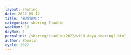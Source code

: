 ```yaml
---
layout: sharing
date: 2022-05-12
title: "新增靈修："
categories: sharing Zhuolin
weekNum: 19
dayNum: 4
permalink: /sharing/zhuolin/2022/wk19-day4-sharing2.html
author: Zhuolin
cycle: 2022
---  
```

